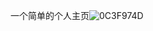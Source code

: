 一个简单的个人主页![0C3F974D](https://github.com/user-attachments/assets/eb336cfb-54be-4095-b291-f5eee7e1e287)

